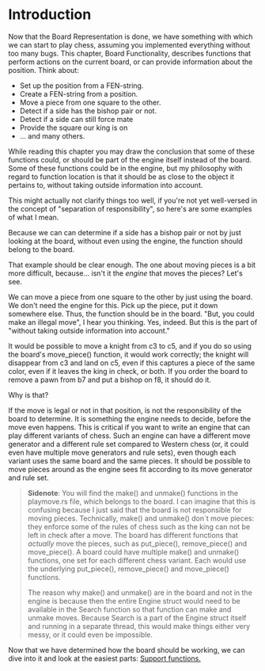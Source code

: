 # Introduction

Now that the Board Representation is done, we have something with which we
can start to play chess, assuming you implemented everything without too
many bugs. This chapter, Board Functionality, describes functions that
perform actions on the current board, or can provide information about the
position. Think about:

- Set up the position from a FEN-string.
- Create a FEN-string from a position.
- Move a piece from one square to the other.
- Detect if a side has the bishop pair or not.
- Detect if a side can still force mate
- Provide the square our king is on
- ... and many others.

While reading this chapter you may draw the conclusion that some of these
functions could, or should be part of the engine itself instead of the
board. Some of these functions could be in the engine, but my philosophy
with regard to function location is that it should be as close to the
object it pertains to, without taking outside information into account.

This might actually not clarify things too well, if you're not yet
well-versed in the concept of "separation of responsibility", so here's are
some examples of what I mean.

Because we can can determine if a side has a bishop pair or not by just
looking at the board, without even using the engine, the function should
belong to the board.

That example should be clear enough. The one about moving pieces is a bit
more difficult, because... isn't it the _engine_ that moves the pieces?
Let's see.

We can move a piece from one square to the other by just using the board.
We don't need the engine for this. Pick up the piece, put it down somewhere
else. Thus, the function should be in the board. "But, you could make an
illegal move", I hear you thinking. Yes, indeed. But this is the part of
"without taking outside information into account."

It would be possible to move a knight from c3 to c5, and if you do so using
the board's move_piece() function, it would work correctly; the knight will
disappear from c3 and land on c5, even if this captures a piece of the same
color, even if it leaves the king in check, or both. If you order the board
to remove a pawn from b7 and put a bishop on f8, it should do it.

Why is that?

If the move is legal or not in that position, is not the responsibility of
the board to determine. It is something the engine needs to decide, before
the move even happens. This is critical if you want to write an engine that
can play different variants of chess. Such an engine can have a different
move generator and a different rule set compared to Western chess (or, it
could even have multiple move generators and rule sets), even though each
variant uses the same board and the same pieces. It should be possible to
move pieces around as the engine sees fit according to its move generator
and rule set.

>**Sidenote**: You will find the make() and unmake() functions in the
>playmove.rs file, which belongs to the board. I can imagine that this is
>confusing because I just said that the board is not responsible for moving
>pieces. Technically, make() and unmake() don´t move pieces: they enforce
>some of the rules of chess such as the king can not be left in check after
>a move. The board has different functions that _actually_ move the pieces,
>such as put_piece(), remove_piece() and move_piece(). A board could have
>multiple make() and unmake() functions, one set for each different chess
>variant. Each would use the underlying put_piece(), remove_piece() and
>move_piece() functions.
>
>The reason why make() and unmake() are in the board and not in the engine
>is because then the entire Engine struct would need to be available in the
>Search function so that function can make and unmake moves. Because Search
>is a part of the Engine struct itself and running in a separate thread,
>this would make things either very messy, or it could even be impossible.

Now that we have determined how the board should be working, we can dive
into it and look at the easiest parts: [Support functions.](./support_functions.md)